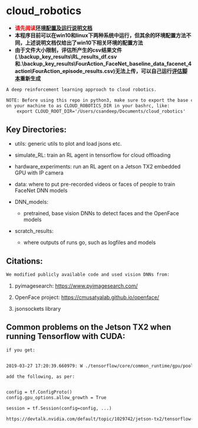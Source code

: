 <!--
 * @Author: Ken Kaneki
 * @Date: 2021-07-05 13:10:57
 * @LastEditTime: 2021-07-22 12:33:21
 * @Description: README
-->

# cloud_robotics

- <font color=#FF000>**请先阅读[环境配置及运行说明文档](./tfenvs/README_env.md)**</font>
- **本程序目前可以在win10和linux下两种系统中运行，但其余的环境配置方法不同，上述说明文档仅给出了win10下相关环境的配置方法**
- **由于文件大小限制，评估所产生的csv结果文件(.\backup_key_results\RL_results_df.csv和.\backup_key_results\FourAction_FaceNet_baseline_data_facenet_4action\FourAction_episode_results.csv)无法上传，可以自己运行[评估脚本](./simulate_RL/FaceNet_four_action_simulator/recreate_submission_plot_RL_agent_pretrained.sh)重新生成**

```txt
A deep reinforcement learning approach to cloud robotics.

NOTE: Before using this repo in python3, make sure to export the base code directory
on your machine to as CLOUD_ROBOTICS_DIR in your bashrc, like:
    export CLOUD_ROOT_DIR='/Users/csandeep/Documents/cloud_robotics'
```

## Key Directories:

- utils: generic utils to plot and load jsons etc.

- simulate_RL: train an RL agent in tensorflow for cloud offloading

- hardware_experiments: run an RL agent on a Jetson TX2 embedded GPU with IP camera

- data: where to put pre-recorded videos or faces of people to train FaceNet DNN models

- DNN_models:
    - pretrained, base vision DNNs to detect faces and the OpenFace models

- scratch_results:
    - where outputs of runs go, such as logfiles and models

## Citations:

```txt
We modified publicly available code and used vision DNNs from:
```

1. pyimagesearch: https://www.pyimagesearch.com/

2. OpenFace project: https://cmusatyalab.github.io/openface/

3. jsonsockets library


## Common problems on the Jetson TX2 when running Tensorflow with CUDA:

```txt
if you get:


2019-03-27 17:20:39.660979: W ./tensorflow/core/common_runtime/gpu/pool_allocator.h:195] could not allocate pinned host memory of size: 2304

add the following, as per:


config = tf.ConfigProto()
config.gpu_options.allow_growth = True

session = tf.Session(config=config, ...)

https://devtalk.nvidia.com/default/topic/1029742/jetson-tx2/tensorflow-1-6-not-working-with-jetpack-3-2/
```
